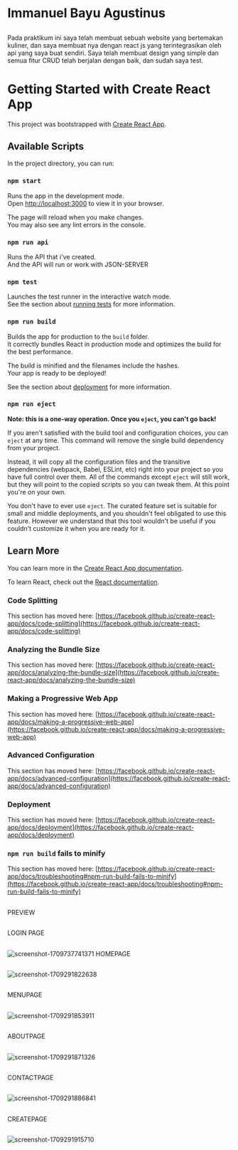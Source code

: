 # Immanuel Bayu Agustinus
##
Pada praktikum ini saya telah membuat sebuah website yang bertemakan kuliner, dan saya membuat nya dengan react js yang terintegrasikan oleh api yang saya buat sendiri. Saya telah membuat design yang simple dan semua fitur CRUD telah berjalan dengan baik, dan sudah saya test.

# Getting Started with Create React App

This project was bootstrapped with [Create React App](https://github.com/facebook/create-react-app).

## Available Scripts

In the project directory, you can run:

### `npm start`

Runs the app in the development mode.\
Open [http://localhost:3000](http://localhost:3000) to view it in your browser.

The page will reload when you make changes.\
You may also see any lint errors in the console.

### `npm run api`

Runs the API that i've created.\
And the API will run or work with JSON-SERVER

### `npm test`

Launches the test runner in the interactive watch mode.\
See the section about [running tests](https://facebook.github.io/create-react-app/docs/running-tests) for more information.

### `npm run build`

Builds the app for production to the `build` folder.\
It correctly bundles React in production mode and optimizes the build for the best performance.

The build is minified and the filenames include the hashes.\
Your app is ready to be deployed!

See the section about [deployment](https://facebook.github.io/create-react-app/docs/deployment) for more information.

### `npm run eject`

**Note: this is a one-way operation. Once you `eject`, you can't go back!**

If you aren't satisfied with the build tool and configuration choices, you can `eject` at any time. This command will remove the single build dependency from your project.

Instead, it will copy all the configuration files and the transitive dependencies (webpack, Babel, ESLint, etc) right into your project so you have full control over them. All of the commands except `eject` will still work, but they will point to the copied scripts so you can tweak them. At this point you're on your own.

You don't have to ever use `eject`. The curated feature set is suitable for small and middle deployments, and you shouldn't feel obligated to use this feature. However we understand that this tool wouldn't be useful if you couldn't customize it when you are ready for it.

## Learn More

You can learn more in the [Create React App documentation](https://facebook.github.io/create-react-app/docs/getting-started).

To learn React, check out the [React documentation](https://reactjs.org/).

### Code Splitting

This section has moved here: [https://facebook.github.io/create-react-app/docs/code-splitting](https://facebook.github.io/create-react-app/docs/code-splitting)

### Analyzing the Bundle Size

This section has moved here: [https://facebook.github.io/create-react-app/docs/analyzing-the-bundle-size](https://facebook.github.io/create-react-app/docs/analyzing-the-bundle-size)

### Making a Progressive Web App

This section has moved here: [https://facebook.github.io/create-react-app/docs/making-a-progressive-web-app](https://facebook.github.io/create-react-app/docs/making-a-progressive-web-app)

### Advanced Configuration

This section has moved here: [https://facebook.github.io/create-react-app/docs/advanced-configuration](https://facebook.github.io/create-react-app/docs/advanced-configuration)

### Deployment

This section has moved here: [https://facebook.github.io/create-react-app/docs/deployment](https://facebook.github.io/create-react-app/docs/deployment)

### `npm run build` fails to minify

This section has moved here: [https://facebook.github.io/create-react-app/docs/troubleshooting#npm-run-build-fails-to-minify](https://facebook.github.io/create-react-app/docs/troubleshooting#npm-run-build-fails-to-minify)
##
PREVIEW
##
LOGIN PAGE
##
![screenshot-1709737741371](https://github.com/ImmnlBayuAgstns/last-praktikum/assets/112744859/25e31c74-6f52-418e-9199-751ca3ced518)
HOMEPAGE
##
![screenshot-1709291822638](https://github.com/ImmnlBayuAgstns/last-praktikum/assets/112744859/40af8924-913c-473b-8cf5-d56c9c7d89f3)
##
MENUPAGE
##
![screenshot-1709291853911](https://github.com/ImmnlBayuAgstns/last-praktikum/assets/112744859/8631d136-0048-4d8f-b88b-505fc9f79457)
##
ABOUTPAGE
##
![screenshot-1709291871326](https://github.com/ImmnlBayuAgstns/last-praktikum/assets/112744859/8afccbf3-9c16-49bd-9708-deb3da77d72f)
##
CONTACTPAGE
##
![screenshot-1709291886841](https://github.com/ImmnlBayuAgstns/last-praktikum/assets/112744859/9a63a8f7-bbcc-4a92-bc31-d29bdeff4c32)
##
CREATEPAGE
##
![screenshot-1709291915710](https://github.com/ImmnlBayuAgstns/last-praktikum/assets/112744859/8cdf9708-f30d-49e7-bc48-7894c7b06c2a)




